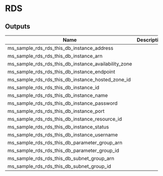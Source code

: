 # RDS

<!-- BEGINNING OF PRE-COMMIT-TERRAFORM DOCS HOOK -->
## Outputs

| Name | Description |
|------|-------------|
| ms\_sample\_rds\_rds\_this\_db\_instance\_address |  |
| ms\_sample\_rds\_rds\_this\_db\_instance\_arn |  |
| ms\_sample\_rds\_rds\_this\_db\_instance\_availability\_zone |  |
| ms\_sample\_rds\_rds\_this\_db\_instance\_endpoint |  |
| ms\_sample\_rds\_rds\_this\_db\_instance\_hosted\_zone\_id |  |
| ms\_sample\_rds\_rds\_this\_db\_instance\_id |  |
| ms\_sample\_rds\_rds\_this\_db\_instance\_name |  |
| ms\_sample\_rds\_rds\_this\_db\_instance\_password |  |
| ms\_sample\_rds\_rds\_this\_db\_instance\_port |  |
| ms\_sample\_rds\_rds\_this\_db\_instance\_resource\_id |  |
| ms\_sample\_rds\_rds\_this\_db\_instance\_status |  |
| ms\_sample\_rds\_rds\_this\_db\_instance\_username |  |
| ms\_sample\_rds\_rds\_this\_db\_parameter\_group\_arn |  |
| ms\_sample\_rds\_rds\_this\_db\_parameter\_group\_id |  |
| ms\_sample\_rds\_rds\_this\_db\_subnet\_group\_arn |  |
| ms\_sample\_rds\_rds\_this\_db\_subnet\_group\_id |  |

<!-- END OF PRE-COMMIT-TERRAFORM DOCS HOOK -->
